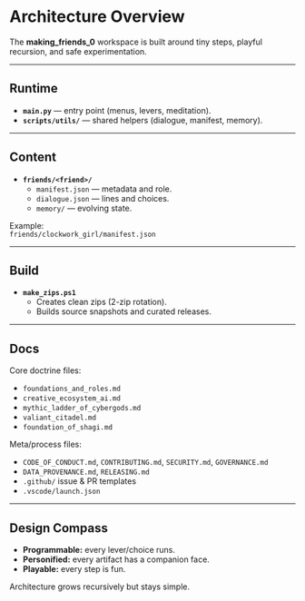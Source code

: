 # Architecture Overview

The **making_friends_0** workspace is built around tiny steps, playful recursion, and safe experimentation.

---

## Runtime

- **`main.py`** — entry point (menus, levers, meditation).
- **`scripts/utils/`** — shared helpers (dialogue, manifest, memory).

---

## Content

- **`friends/<friend>/`**
  - `manifest.json` — metadata and role.
  - `dialogue.json` — lines and choices.
  - `memory/` — evolving state.

Example:  
`friends/clockwork_girl/manifest.json`

---

## Build

- **`make_zips.ps1`**
  - Creates clean zips (2-zip rotation).
  - Builds source snapshots and curated releases.

---

## Docs

Core doctrine files:  
- `foundations_and_roles.md`  
- `creative_ecosystem_ai.md`  
- `mythic_ladder_of_cybergods.md`  
- `valiant_citadel.md`  
- `foundation_of_shagi.md`

Meta/process files:  
- `CODE_OF_CONDUCT.md`, `CONTRIBUTING.md`, `SECURITY.md`, `GOVERNANCE.md`  
- `DATA_PROVENANCE.md`, `RELEASING.md`  
- `.github/` issue & PR templates  
- `.vscode/launch.json`

---

## Design Compass

- **Programmable:** every lever/choice runs.  
- **Personified:** every artifact has a companion face.  
- **Playable:** every step is fun.  

Architecture grows recursively but stays simple.
